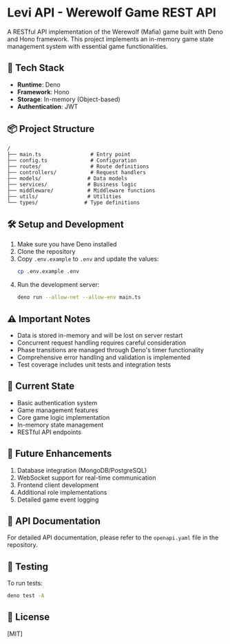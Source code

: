 # Levi API - Werewolf Game REST API

A RESTful API implementation of the Werewolf (Mafia) game built with Deno and Hono framework. This project implements an
in-memory game state management system with essential game functionalities.

## 🚀 Tech Stack

- **Runtime**: Deno
- **Framework**: Hono
- **Storage**: In-memory (Object-based)
- **Authentication**: JWT

## 📦 Project Structure

```
/
├── main.ts                # Entry point
├── config.ts              # Configuration
├── routes/                # Route definitions
├── controllers/           # Request handlers
├── models/               # Data models
├── services/             # Business logic
├── middleware/           # Middleware functions
├── utils/                # Utilities
└── types/               # Type definitions
```

## 🛠 Setup and Development

1. Make sure you have Deno installed
2. Clone the repository
3. Copy `.env.example` to `.env` and update the values:
   ```bash
   cp .env.example .env
   ```
4. Run the development server:
   ```bash
   deno run --allow-net --allow-env main.ts
   ```

## ⚠️ Important Notes

- Data is stored in-memory and will be lost on server restart
- Concurrent request handling requires careful consideration
- Phase transitions are managed through Deno's timer functionality
- Comprehensive error handling and validation is implemented
- Test coverage includes unit tests and integration tests

## 🔄 Current State

- Basic authentication system
- Game management features
- Core game logic implementation
- In-memory state management
- RESTful API endpoints

## 🚧 Future Enhancements

1. Database integration (MongoDB/PostgreSQL)
2. WebSocket support for real-time communication
3. Frontend client development
4. Additional role implementations
5. Detailed game event logging

## 📝 API Documentation

For detailed API documentation, please refer to the `openapi.yaml` file in the repository.

## 🧪 Testing

To run tests:

```bash
deno test -A
```

## 📄 License

[MIT]

